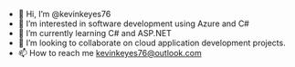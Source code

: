 - 👋 Hi, I’m @kevinkeyes76
- 👀 I’m interested in software development using Azure and C#
- 🌱 I’m currently learning C# and ASP.NET
- 💞️ I’m looking to collaborate on cloud application development projects.
- 📫 How to reach me kevinkeyes76@outlook.com

<!---
kevinkeyes76/kevinkeyes76 is a ✨ special ✨ repository because its `README.md` (this file) appears on your GitHub profile.
You can click the Preview link to take a look at your changes.
--->
